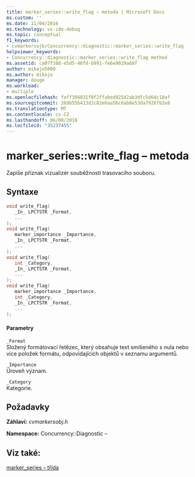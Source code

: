 ```yaml
---
title: marker_series::write_flag – metoda | Microsoft Docs
ms.custom: ''
ms.date: 11/04/2016
ms.technology: vs-ide-debug
ms.topic: conceptual
f1_keywords:
- cvmarkersojb/Concurrency::diagnostic::marker_series::write_flag
helpviewer_keywords:
- Concurrency::diagnostic::marker_series::write_flag method
ms.assetid: ca07f388-e5d5-46fd-b991-fe6e9029a68f
author: mikejo5000
ms.author: mikejo
manager: douge
ms.workload:
- multiple
ms.openlocfilehash: faff304831f8f2ffabed925d2ab3dfc5d64c18af
ms.sourcegitcommit: 269b55b413d2c82e6aa56c6ab8e53da7926fb2e8
ms.translationtype: MT
ms.contentlocale: cs-CZ
ms.lasthandoff: 06/08/2018
ms.locfileid: "35237455"
---
```

# <a name="markerserieswriteflag-method"></a>marker_series::write_flag – metoda
Zapíše příznak vizualizér souběžnosti trasovacího souboru.  
  
## <a name="syntax"></a>Syntaxe  
  
```cpp  
void write_flag(  
   _In_ LPCTSTR _Format,  
   ...  
);  
void write_flag(  
   marker_importance _Importance,  
   _In_ LPCTSTR _Format,  
   ...  
);  
void write_flag(  
   int _Category,  
   _In_ LPCTSTR _Format,  
   ...  
);  
void write_flag(  
   marker_importance _Importance,  
   int _Category,  
   _In_ LPCTSTR _Format,  
   ...  
);  
```  
  
#### <a name="parameters"></a>Parametry  
 `_Format`  
 Složený formátovací řetězec, který obsahuje text smíšeného s nula nebo více položek formátu, odpovídajících objektů v seznamu argumentů.  
  
 `_Importance`  
 Úroveň význam.  
  
 `_Category`  
 Kategorie.  
  
## <a name="requirements"></a>Požadavky  
 **Záhlaví:** *cvmarkersobj.h*  
  
 **Namespace:** Concurrency::Diagnostic –  
  
## <a name="see-also"></a>Viz také:  
 [marker_series – třída](../profiling/marker-series-class.md)